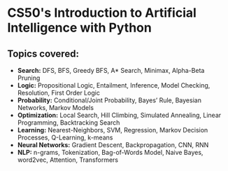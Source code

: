 # CS50's Introduction to Artificial Intelligence with Python
## Topics covered:
- **Search:** DFS, BFS, Greedy BFS, A* Search, Minimax, Alpha-Beta Pruning
- **Logic:** Propositional Logic, Entailment, Inference, Model Checking, Resolution, First Order Logic
- **Probability:** Conditional/Joint Probability, Bayes’ Rule, Bayesian Networks, Markov Models
- **Optimization:** Local Search, Hill Climbing, Simulated Annealing, Linear Programming, Backtracking Search
- **Learning:** Nearest-Neighbors, SVM, Regression, Markov Decision Processes, Q-Learning, k-means
- **Neural Networks:** Gradient Descent, Backpropagation, CNN, RNN
- **NLP:** n-grams, Tokenization, Bag-of-Words Model, Naive Bayes, word2vec, Attention, Transformers
